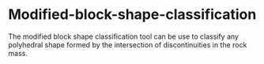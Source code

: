 # Modified-block-shape-classification
The modified block shape classification tool can be use to classify any polyhedral shape formed by the intersection of discontinuities in the rock mass. 
